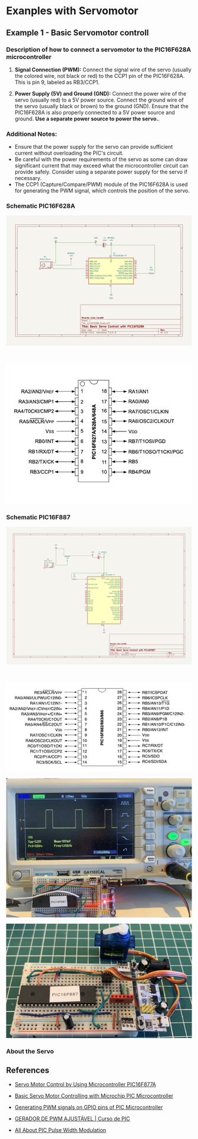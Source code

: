 # Exanples with Servomotor


## Example 1 - Basic Servomotor controll 
 

### Description of how to connect a servomotor to the PIC16F628A microcontroller

1. **Signal Connection (PWM):** Connect the signal wire of the servo (usually the colored wire, not black or red) to the CCP1 pin of the PIC16F628A. This is pin 9, labeled as RB3/CCP1.

2. **Power Supply (5V) and Ground (GND):** Connect the power wire of the servo (usually red) to a 5V power source. Connect the ground wire of the servo (usually black or brown) to the ground (GND). Ensure that the PIC16F628A is also properly connected to a 5V power source and ground. **Use a separate power source to power the servo.**.

### Additional Notes:

- Ensure that the power supply for the servo can provide sufficient current without overloading the PIC's circuit.
- Be careful with the power requirements of the servo as some can draw significant current that may exceed what the microcontroller circuit can provide safely. Consider using a separate power supply for the servo if necessary.
- The CCP1 (Capture/Compare/PWM) module of the PIC16F628A is used for generating the PWM signal, which controls the position of the servo.



### Schematic PIC16F628A


![Basic Servo and PIC16F628A schematic](./schematic_servo_pic16F628A.jpg)

<BR>

![Basic Servo and PIC16F628A schematic](../../images/PIC16F628A_PINOUT.png)



### Schematic PIC16F887


![Basic Servo and PIC1887 schematic](./schematic_servo_pic16F887.jpg)

<BR>

![Basic Servo and PIC16F628A schematic](../../images/PIC16F887_PINOUT.png)



![Prototype PIC16F628A 1](./pic16F887_01.jpg)


![Prototype PIC16F628A 2](./pic16F887_02.jpg)



### About the Servo




## References 

* [Servo Motor Control by Using Microcontroller PIC16F877A](https://www.instructables.com/Servo-Motor-Control-by-using-Microcontroller-PIC16/)
* [Basic Servo Motor Controlling with Microchip PIC Microcontroller](http://www.ermicro.com/blog/?p=771)
* [Generating PWM signals on GPIO pins of PIC Microcontroller](https://circuitdigest.com/microcontroller-projects/generating-pwm-signals-on-gpio-pins-of-pic-microcontroller)
* [GERADOR DE PWM AJUSTÁVEL | Curso de PIC](https://youtu.be/2Vc-I7it1rU?si=GxyW8qcaOKco1eZ8)

* [All About PIC Pulse Width Modulation](https://www.servomagazine.com/magazine/article/may2014_Henry)


